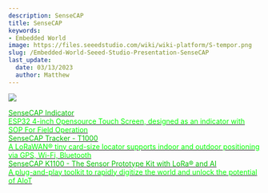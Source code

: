 ```yaml
---
description: SenseCAP
title: SenseCAP
keywords:
- Embedded World
image: https://files.seeedstudio.com/wiki/wiki-platform/S-tempor.png
slug: /Embedded-World-Seeed-Studio-Presentation-SenseCAP
last_update:
  date: 03/13/2023
  author: Matthew
---
```


![](https://www.seeedstudio.com/blog/wp-content/uploads/2023/03/sensor@2x.png)

<div class="embedded_world_container">
    <a class="embedded_world_item" style={{textAlign: 'center'}} href="https://www.seeedstudio.com/make_sense_from_the_true_wild.html">
            <div class="embedded_world_title" style={{textAlign: 'center'}}><font color={'8DC215'} size={"6"}>SenseCAP Indicator</font></div>
            <div class="embedded_world_title" style={{textAlign: 'center'}}><font color={'FFFFFF'} size={"3"}>ESP32 4-inch Opensource Touch Screen, designed as an indicator with SOP For Field Operation </font></div>
    </a>
</div>

<div class="embedded_world_container">
    <a class="embedded_world_item" style={{textAlign: 'center'}} href="https://www.seeedstudio.com/make_sense_from_the_true_wild.html">
            <div class="embedded_world_title" style={{textAlign: 'center'}}><font color={'8DC215'} size={"6"}>SenseCAP Tracker - T1000</font></div>
            <div class="embedded_world_title" style={{textAlign: 'center'}}><font color={'FFFFFF'} size={"3"}>A LoRaWAN® tiny card-size locator supports indoor and outdoor positioning via GPS, Wi-Fi, Bluetooth </font></div>
    </a>
</div>

<div class="embedded_world_container">
    <a class="embedded_world_item" style={{textAlign: 'center'}} href="/K1100_Getting_Started">
            <div class="embedded_world_title" style={{textAlign: 'center'}}><font color={'8DC215'} size={"5"}>SenseCAP K1100 - The Sensor Prototype Kit with LoRa® and AI</font></div>
            <div class="embedded_world_title" style={{textAlign: 'center'}}><font color={'FFFFFF'} size={"3"}>A plug-and-play toolkit to rapidly digitize the world and unlock the potential of AIoT </font></div>
    </a>
</div>

